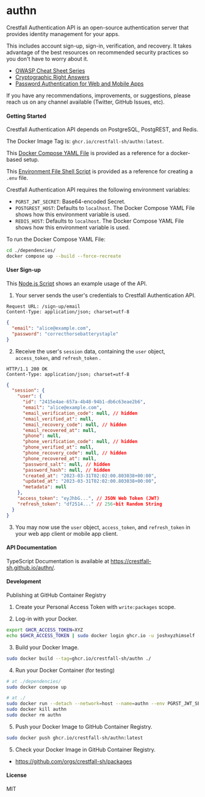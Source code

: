 # authn

Crestfall Authentication API is an open-source authentication server that provides identity management for your apps.

This includes account sign-up, sign-in, verification, and recovery. It takes advantage of the best resources on recommended security practices so you don't have to worry about it.

- [OWASP Cheat Sheet Series](https://cheatsheetseries.owasp.org/)
- [Cryptographic Right Answers](https://latacora.micro.blog/2018/04/03/cryptographic-right-answers.html)
- [Password Authentication for Web and Mobile Apps](https://dchest.com/authbook/)

If you have any recommendations, improvements, or suggestions, please reach us on any channel available (Twitter, GitHub Issues, etc).

#### Getting Started

Crestfall Authentication API depends on PostgreSQL, PostgREST, and Redis.

The Docker Image Tag is: `ghcr.io/crestfall-sh/authn:latest`.

This [Docker Compose YAML File](./dependencies//docker-compose.yml) is provided as a reference for a docker-based setup.

This [Environment File Shell Script](./env.sh) is provided as a reference for creating a `.env` file.

Crestfall Authentication API requires the following environment variables:

- `PGRST_JWT_SECRET`: Base64-encoded Secret.
- `POSTGREST_HOST`: Defaults to `localhost`. The Docker Compose YAML File shows how this environment variable is used.
- `REDIS_HOST`: Defaults to `localhost`. The Docker Compose YAML File shows how this environment variable is used.

To run the Docker Compose YAML File:

```sh
cd ./dependencies/
docker compose up --build --force-recreate
```

#### User Sign-up

This [Node.js Script](./index.test.mjs) shows an example usage of the API.

1. Your server sends the user's credentials to Crestfall Authentication API.

```
Request URL: /sign-up/email
Content-Type: application/json; charset=utf-8
```

```json
{
  "email": "alice@example.com",
  "password": "correcthorsebatterystaple"
}
```

2. Receive the user's `session` data, containing the `user` object, `access_token`, and `refresh_token` .

```
HTTP/1.1 200 OK
Content-Type: application/json; charset=utf-8
```

```json
{
  "session": {
    "user": {
      "id": "2415e4ae-657a-4b48-94b1-db6c63eae2b6",
      "email": "alice@example.com",
      "email_verification_code": null, // hidden
      "email_verified_at": null,
      "email_recovery_code": null, // hidden
      "email_recovered_at": null,
      "phone": null,
      "phone_verification_code": null, // hidden
      "phone_verified_at": null,
      "phone_recovery_code": null, // hidden
      "phone_recovered_at": null,
      "password_salt": null, // hidden
      "password_hash": null, // hidden
      "created_at": "2023-03-31T02:02:00.803038+00:00",
      "updated_at": "2023-03-31T02:02:00.803038+00:00",
      "metadata": null
    },
    "access_token": "eyJhbG...", // JSON Web Token (JWT)
    "refresh_token": "df2514..." // 256-bit Random String
  }
}
```

3. You may now use the `user` object, `access_token`, and `refresh_token` in your web app client or mobile app client.

#### API Documentation

TypeScript Documentation is available at https://crestfall-sh.github.io/authn/.

#### Development

Publishing at GitHub Container Registry

1. Create your Personal Access Token with `write:packages` scope.

2. Log-in with your Docker.

```sh
export GHCR_ACCESS_TOKEN=XYZ
echo $GHCR_ACCESS_TOKEN | sudo docker login ghcr.io -u joshxyzhimself --password-stdin
```

3. Build your Docker Image.

```sh
sudo docker build --tag=ghcr.io/crestfall-sh/authn ./
```

4. Run your Docker Container (for testing)

```sh
# at ./dependencies/
sudo docker compose up
```

```sh
# at ./
sudo docker run --detach --network=host --name=authn --env PGRST_JWT_SECRET=4JLbS4XURTDIxQI6/2Rdw5pEkDuRxwjRZ6h0hsRxuIk= ghcr.io/crestfall-sh/authn
sudo docker kill authn
sudo docker rm authn
```

5. Push your Docker Image to GitHub Container Registry.

```sh
sudo docker push ghcr.io/crestfall-sh/authn:latest
```

5. Check your Docker Image in GitHub Container Registry.

- https://github.com/orgs/crestfall-sh/packages

#### License

MIT
